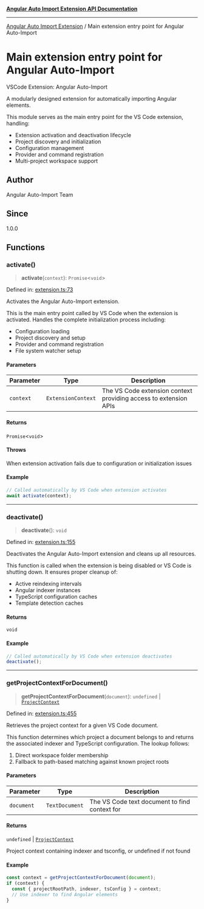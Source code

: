 [**Angular Auto Import Extension API Documentation**](README.md)

***

[Angular Auto Import Extension](README.md) / Main extension entry point for Angular Auto-Import

# Main extension entry point for Angular Auto-Import

VSCode Extension: Angular Auto-Import

A modularly designed extension for automatically importing Angular elements.

This module serves as the main entry point for the VS Code extension, handling:
- Extension activation and deactivation lifecycle
- Project discovery and initialization
- Configuration management
- Provider and command registration
- Multi-project workspace support

## Author

Angular Auto-Import Team

## Since

1.0.0

## Functions

### activate()

> **activate**(`context`): `Promise`\<`void`\>

Defined in: [extension.ts:73](https://github.com/ngx-rock/vscode-angular-auto-import/blob/main/src/extension.ts#L73)

Activates the Angular Auto-Import extension.

This is the main entry point called by VS Code when the extension is activated.
Handles the complete initialization process including:
- Configuration loading
- Project discovery and setup
- Provider and command registration
- File system watcher setup

#### Parameters

| Parameter | Type | Description |
| ------ | ------ | ------ |
| `context` | `ExtensionContext` | The VS Code extension context providing access to extension APIs |

#### Returns

`Promise`\<`void`\>

#### Throws

When extension activation fails due to configuration or initialization issues

#### Example

```typescript
// Called automatically by VS Code when extension activates
await activate(context);
```

***

### deactivate()

> **deactivate**(): `void`

Defined in: [extension.ts:155](https://github.com/ngx-rock/vscode-angular-auto-import/blob/main/src/extension.ts#L155)

Deactivates the Angular Auto-Import extension and cleans up all resources.

This function is called when the extension is being disabled or VS Code is shutting down.
It ensures proper cleanup of:
- Active reindexing intervals
- Angular indexer instances
- TypeScript configuration caches
- Template detection caches

#### Returns

`void`

#### Example

```typescript
// Called automatically by VS Code when extension deactivates
deactivate();
```

***

### getProjectContextForDocument()

> **getProjectContextForDocument**(`document`): `undefined` \| [`ProjectContext`](types/angular.md#projectcontext)

Defined in: [extension.ts:455](https://github.com/ngx-rock/vscode-angular-auto-import/blob/main/src/extension.ts#L455)

Retrieves the project context for a given VS Code document.

This function determines which project a document belongs to and returns
the associated indexer and TypeScript configuration. The lookup follows:
1. Direct workspace folder membership
2. Fallback to path-based matching against known project roots

#### Parameters

| Parameter | Type | Description |
| ------ | ------ | ------ |
| `document` | `TextDocument` | The VS Code text document to find context for |

#### Returns

`undefined` \| [`ProjectContext`](types/angular.md#projectcontext)

Project context containing indexer and tsconfig, or undefined if not found

#### Example

```typescript
const context = getProjectContextForDocument(document);
if (context) {
  const { projectRootPath, indexer, tsConfig } = context;
  // Use indexer to find Angular elements
}
```
